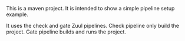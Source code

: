 
This is a maven project.
It is intended to show a simple pipeline setup example.

It uses the check and gate Zuul pipelines.
Check pipeline only build the project.
Gate pipeline builds and runs the project.

